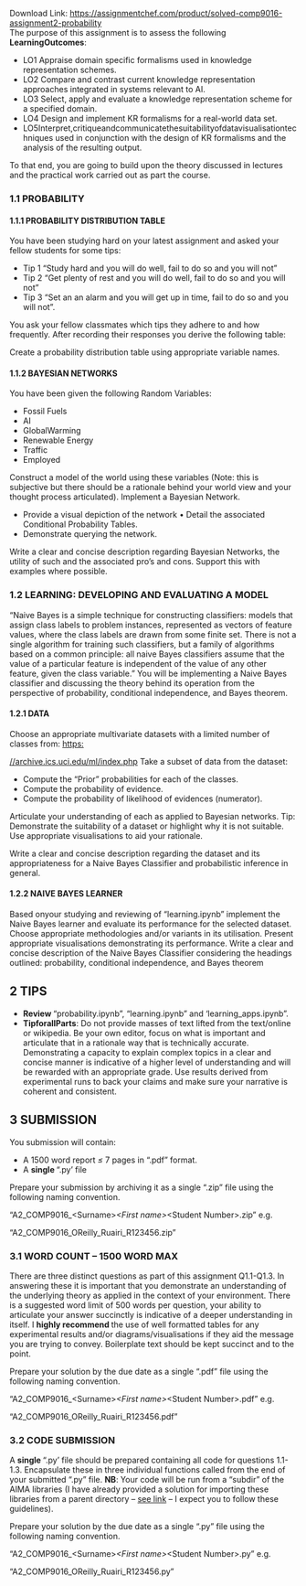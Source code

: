 Download Link: https://assignmentchef.com/product/solved-comp9016-assignment2-probability
<br>
The purpose of this assignment is to assess the following <strong>LearningOutcomes</strong>:

<ul>

 <li>LO1 Appraise domain specific formalisms used in knowledge representation schemes.</li>

 <li>LO2 Compare and contrast current knowledge representation approaches integrated in systems relevant to AI.</li>

 <li>LO3 Select, apply and evaluate a knowledge representation scheme for a specified domain.</li>

 <li>LO4 Design and implement KR formalisms for a real-world data set.</li>

 <li>LO5Interpret,critiqueandcommunicatethesuitabilityofdatavisualisationtechniques used in conjunction with the design of KR formalisms and the analysis of the resulting output.</li>

</ul>

To that end, you are going to build upon the theory discussed in lectures and the practical work carried out as part the course.

<h3>1.1 PROBABILITY</h3>

<h4>1.1.1 PROBABILITY DISTRIBUTION TABLE</h4>

You have been studying hard on your latest assignment and asked your fellow students for some tips:

<ul>

 <li>Tip 1 “Study hard and you will do well, fail to do so and you will not”</li>

 <li>Tip 2 “Get plenty of rest and you will do well, fail to do so and you will not”</li>

 <li>Tip 3 “Set an an alarm and you will get up in time, fail to do so and you will not”.</li>

</ul>

You ask your fellow classmates which tips they adhere to and how frequently. After recording their responses you derive the following table:

Create a probability distribution table using appropriate variable names.

<h4>1.1.2 BAYESIAN NETWORKS</h4>

You have been given the following Random Variables:

<ul>

 <li>Fossil Fuels</li>

 <li>AI</li>

 <li>GlobalWarming</li>

 <li>Renewable Energy</li>

 <li>Traffic</li>

 <li>Employed</li>

</ul>

Construct a model of the world using these variables (Note: this is subjective but there should be a rationale behind your world view and your thought process articulated). Implement a Bayesian Network.

<ul>

 <li>Provide a visual depiction of the network • Detail the associated Conditional Probability Tables.</li>

 <li>Demonstrate querying the network.</li>

</ul>

Write a clear and concise description regarding Bayesian Networks, the utility of such and the associated pro’s and cons. Support this with examples where possible.

<h3>1.2 LEARNING: DEVELOPING AND EVALUATING A MODEL</h3>

“Naive Bayes is a simple technique for constructing classifiers: models that assign class labels to problem instances, represented as vectors of feature values, where the class labels are drawn from some finite set. There is not a single algorithm for training such classifiers, but a family of algorithms based on a common principle: all naive Bayes classifiers assume that the value of a particular feature is independent of the value of any other feature, given the class variable.” You will be implementing a Naive Bayes classifier and discussing the theory behind its operation from the perspective of probability, conditional independence, and Bayes theorem.

<h4>1.2.1 DATA</h4>

Choose an appropriate multivariate datasets with a limited number of classes from: <a href="https://archive.ics.uci.edu/ml/index.php">https:</a>

<a href="https://archive.ics.uci.edu/ml/index.php">//archive.ics.uci.edu/ml/index.php</a> Take a subset of data from the dataset:

<ul>

 <li>Compute the “Prior” probabilities for each of the classes.</li>

 <li>Compute the probability of evidence.</li>

 <li>Compute the probability of likelihood of evidences (numerator).</li>

</ul>

Articulate your understanding of each as applied to Bayesian networks. Tip: Demonstrate the suitability of a dataset or highlight why it is not suitable. Use appropriate visualisations to aid your rationale.

Write a clear and concise description regarding the dataset and its appropriateness for a Naive Bayes Classifier and probabilistic inference in general.

<h4>1.2.2 NAIVE BAYES LEARNER</h4>

Based onyour studying and reviewing of “learning.ipynb” implement the Naive Bayes learner and evaluate its performance for the selected dataset. Choose appropriate methodologies and/or variants in its utilisation. Present appropriate visualisations demonstrating its performance. Write a clear and concise description of the Naive Bayes Classifier considering the headings outlined: probability, conditional independence, and Bayes theorem

<h2>2 TIPS</h2>

<ul>

 <li><strong>Review </strong>“probability.ipynb”, “learning.ipynb” and ‘learning_apps.ipynb”.</li>

 <li><strong>TipforallParts</strong>: Do not provide masses of text lifted from the text/online or wikipedia. Be your own editor, focus on what is important and articulate that in a rationale way that is technically accurate. Demonstrating a capacity to explain complex topics in a clear and concise manner is indicative of a higher level of understanding and will be rewarded with an appropriate grade. Use results derived from experimental runs to back your claims and make sure your narrative is coherent and consistent.</li>

</ul>

<h2>3 SUBMISSION</h2>

You submission will contain:

<ul>

 <li>A 1500 word report <em>≤ </em>7 pages in “.pdf” format.</li>

 <li>A <strong>single </strong>“.py’ file</li>

</ul>

Prepare your submission by archiving it as a single “.zip” file using the following naming convention.

“A2_COMP9016_&lt;Surname&gt;_&lt;First name&gt;_&lt;Student Number&gt;.zip” e.g.

“A2_COMP9016_OReilly_Ruairi_R123456.zip”

<h3>3.1 WORD COUNT – 1500 WORD MAX</h3>

There are three distinct questions as part of this assignment Q1.1-Q1.3. In answering these it is important that you demonstrate an understanding of the underlying theory as applied in the context of your environment. There is a suggested word limit of 500 words per question, your ability to articulate your answer succinctly is indicative of a deeper understanding in itself. I <strong>highly recommend </strong>the use of well formatted tables for any experimental results and/or diagrams/visualisations if they aid the message you are trying to convey. Boilerplate text should be kept succinct and to the point.

Prepare your solution by the due date as a single “.pdf” file using the following naming convention.

“A2_COMP9016_&lt;Surname&gt;_&lt;First name&gt;_&lt;Student Number&gt;.pdf” e.g.

“A2_COMP9016_OReilly_Ruairi_R123456.pdf”

<h3>3.2 CODE SUBMISSION</h3>

A <strong>single </strong>“.py’ file should be prepared containing all code for questions 1.1-1.3. Encapsulate these in three individual functions called from the end of your submitted “.py” file. <strong>NB</strong>: Your code will be run from a “subdir” of the AIMA libraries (I have already provided a solution for importing these libraries from a parent directory – <a href="https://cit.instructure.com/courses/38151/files/707548?module_item_id=232253">see link</a> – I expect you to follow these guidelines).

Prepare your solution by the due date as a single “.py” file using the following naming convention.

“A2_COMP9016_&lt;Surname&gt;_&lt;First name&gt;_&lt;Student Number&gt;.py” e.g.

“A2_COMP9016_OReilly_Ruairi_R123456.py”